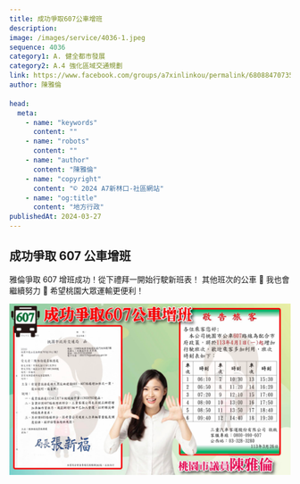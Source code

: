```yaml
---
title: 成功爭取607公車增班
description:
image: /images/service/4036-1.jpeg
sequence: 4036
category1: A. 健全都市發展
category2: A.4 強化區域交通規劃
link: https://www.facebook.com/groups/a7xinlinkou/permalink/680884707350114/
author: 陳雅倫

head:
  meta:
    - name: "keywords"
      content: ""
    - name: "robots"
      content: ""
    - name: "author"
      content: "陳雅倫"
    - name: "copyright"
      content: "© 2024 A7新林口-社區網站"
    - name: "og:title"
      content: "地方行政"
publishedAt: 2024-03-27
---
```


## 成功爭取 607 公車增班

雅倫爭取 607 增班成功！從下禮拜一開始行駛新班表！
其他班次的公車 🚌 我也會繼續努力 💪 希望桃園大眾運輸更便利！

![s4036-1.jpeg](/images/service/s4036-1.jpeg)
